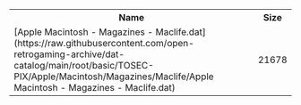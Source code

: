 <table>
<tr><th>Name</th><th>Size</th></tr>
<tr><td>[Apple Macintosh - Magazines - Maclife.dat](https://raw.githubusercontent.com/open-retrogaming-archive/dat-catalog/main/root/basic/TOSEC-PIX/Apple/Macintosh/Magazines/Maclife/Apple Macintosh - Magazines - Maclife.dat)</td><td>21678</td></tr>
</table>
